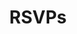 ---
layout: rsvps
title: "RSVPs"
permalink: /social/rsvps/
root_page: false
page_order: 11
feed: true
---